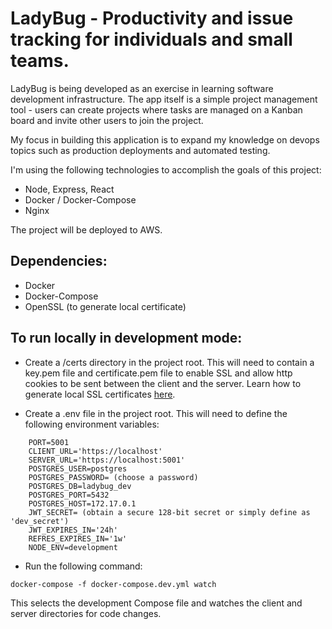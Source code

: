 # LadyBug - Productivity and issue tracking for individuals and small teams.

LadyBug is being developed as an exercise in learning software development infrastructure. The app itself is a simple project management tool - users can create projects where tasks are managed on a Kanban board and invite other users to join the project.

My focus in building this application is to expand my knowledge on devops topics such as production deployments and automated testing.

I'm using the following technologies to accomplish the goals of this project:
- Node, Express, React
- Docker / Docker-Compose
- Nginx

The project will be deployed to AWS.

## Dependencies:
- Docker
- Docker-Compose
- OpenSSL (to generate local certificate)

## To run locally in development mode:
- Create a /certs directory in the project root. This will need to contain a key.pem file and certificate.pem file to enable SSL and allow http cookies to be sent between the client and the server. Learn how to generate local SSL certificates [here](https://devcenter.heroku.com/articles/ssl-certificate-self).

- Create a .env file in the project root. This will need to define the following environment variables:
```
    PORT=5001
    CLIENT_URL='https://localhost'
    SERVER_URL='https://localhost:5001'
    POSTGRES_USER=postgres
    POSTGRES_PASSWORD= (choose a password)
    POSTGRES_DB=ladybug_dev
    POSTGRES_PORT=5432
    POSTGRES_HOST=172.17.0.1
    JWT_SECRET= (obtain a secure 128-bit secret or simply define as 'dev_secret')
    JWT_EXPIRES_IN='24h'
    REFRES_EXPIRES_IN='1w'
    NODE_ENV=development
```
- Run the following command:

```
docker-compose -f docker-compose.dev.yml watch
```
This selects the development Compose file and watches the client and server directories for code changes.
